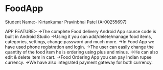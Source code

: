 # FoodApp

Student Name:-
Kirtankumar Pravinbhai Patel (A-00255697)

APP FEATURE:-
->The complete Food delivery Android App source code is built in Android Studio 
->Using it you can add/delete/manage food items, categories, settings, change password and much more.
->In Food App we have used phone registration and login.
->The user can easily change the quantity of the food item he is ordering using plus and minus.
->He can also edit & delete item in cart. 
->Food Ordering App you can pay Indian rupee currency.
->We have also integrated payment gateway for both currency.
